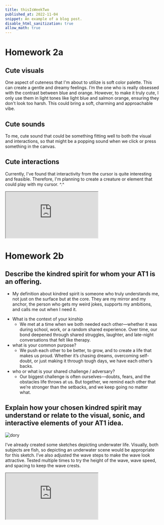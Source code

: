 ```yaml
---
title: thisIsWeekTwo
published_at: 2022-11-04
snippet: An example of a blog post.
disable_html_sanitization: true
allow_math: true
---
```


# Homework 2a

## Cute visuals

One aspect of cuteness that I'm about to utilize is soft color palette. This can create a gentle and dreamy feelings. I’m the one who is really obsessed with the contrast between blue and orange. However, to make it truly cute, I only use them in light tones like light blue and salmon orange, ensuring they don't look too harsh. This could bring a soft, charming and approachable vibe.

## Cute sounds

To me, cute sound that could be something fitting well to both the visual and interactions, so that might be a popping sound when we click or press something in the canvas.

## Cute interactions

Currently, I've found that interactivity from the cursor is quite interesting and feasible. Therefore, I'm planning to create a creature or element that could play with my cursor. ^.^

<iframe id="falling_falling" src="https://editor.p5js.org/def-ijk/sketches/v-N9QvuM6"></iframe>

<script type="module">

    const iframe  = document.getElementById (`falling_falling`)
    iframe.width  = iframe.parentNode.scrollWidth
    iframe.height = iframe.width * 9 / 16 + 42
</script>

# Homework 2b

## Describe the kindred spirit for whom your AT1 is an offering.

- My definition about kindred spirit is someone who truly understands me, not just on the surface but at the core. They are my mirror and my anchor, the person who gets my weird jokes, supports my ambitions, and calls me out when I need it.

* What is the context of your kinship
  - We met at a time when we both needed each other—whether it was during school, work, or a random shared experience. Over time, our bond deepened through shared struggles, laughter, and late-night conversations that felt like therapy.
* what is your common purpose?
  - We push each other to be better, to grow, and to create a life that makes us proud. Whether it’s chasing dreams, overcoming self-doubt, or just making it through tough days, we have each other’s backs.
* who or what is your shared challenge / adversary?
  - Our biggest challenge is often ourselves—doubts, fears, and the obstacles life throws at us. But together, we remind each other that we’re stronger than the setbacks, and we keep going no matter what.

## Explain how your chosen kindred spirit may understand or relate to the visual, sonic, and interactive elements of your AT1 idea. 

![dory](https://i.makeagif.com/media/8-12-2021/4QJPon.gif)

I’ve already created some sketches depicting underwater life. Visually, both subjects are fish, so depicting an underwater scene would be appropriate for this sketch. I’ve also adjusted the wave steps to make the wave look attractive. Tested multiple times to try the height of the wave, wave speed, and spacing to keep the wave crests.

<iframe id="waving-waving" src="https://editor.p5js.org/def-ijk/sketches/rNA346H7Z"></iframe>

<script type="module">

    const iframe  = document.getElementById (`waving-waving`)
    iframe.width  = iframe.parentNode.scrollWidth
    iframe.height = iframe.width * 9 / 16 + 42
</script>
